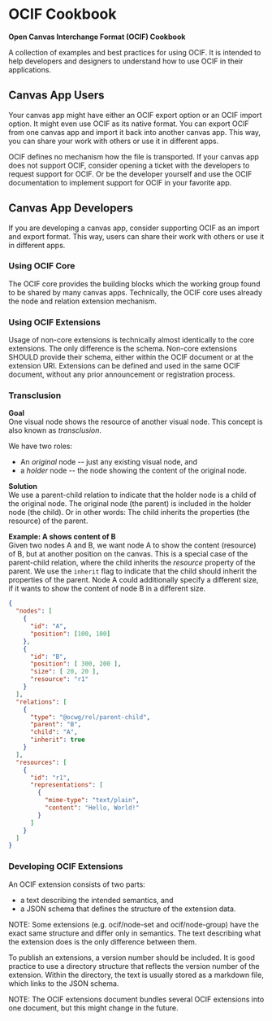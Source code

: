 # OCIF Cookbook
**Open Canvas Interchange Format (OCIF) Cookbook** 

A collection of examples and best practices for using OCIF. It is intended to help developers and designers to understand how to use OCIF in their applications.



## Canvas App Users
Your canvas app might have either an OCIF export option or an OCIF import option. It might even use OCIF as its native format.
You can export OCIF from one canvas app and import it back into another canvas app. This way, you can share your work with others or use it in different apps.

OCIF defines no mechanism how the file is transported.
If your canvas app does not support OCIF, consider opening a ticket with the developers to request support for OCIF. Or be the developer yourself and use the OCIF documentation to implement support for OCIF in your favorite app.



## Canvas App Developers
If you are developing a canvas app, consider supporting OCIF as an import and export format. This way, users can share their work with others or use it in different apps.


### Using OCIF Core
The OCIF core provides the building blocks which the working group found to be shared by many canvas apps. Technically, the OCIF core uses already the node and relation extension mechanism.


### Using OCIF Extensions
Usage of non-core extensions is technically almost identically to the core extensions. The only difference is the schema. Non-core extensions SHOULD provide their schema, either within the OCIF document or at the extension URI. Extensions can be defined and used in the same OCIF document, without any prior announcement or registration process. 


### Transclusion
**Goal**  
One visual node shows the resource of another visual node.
This concept is also known as _transclusion_.

We have two roles:
- An _original_ node -- just any existing visual node, and
- a _holder_ node -- the node showing the content of the original node.

**Solution**  
We use a parent-child relation to indicate that the holder node is a child of the original node.
The original node (the parent) is included in the holder node (the child).
Or in other words: The child inherits the properties (the resource) of the parent.

**Example: A shows content of B**  
Given two nodes A and B, we want node A to show the content (resource) of B, but at another position on the canvas.
This is a special case of the parent-child relation, where the child inherits the _resource_ property of the parent.
We use the `inherit` flag to indicate that the child should inherit the properties of the parent.
Node A could additionally specify a different size, if it wants to show the content of node B in a different size.
```json
{
  "nodes": [
    {
      "id": "A",
      "position": [100, 100]
    },
    {
      "id": "B",
      "position": [ 300, 200 ],
      "size": [ 20, 20 ],
      "resource": "r1"
    }
  ],
  "relations": [
    {
      "type": "@ocwg/rel/parent-child",
      "parent": "B",
      "child": "A",
      "inherit": true
    }
  ],
  "resources": [
    {
      "id": "r1",
      "representations": [
        {
          "mime-type": "text/plain",
          "content": "Hello, World!"
        }
      ]
    }
  ]
}
```







### Developing OCIF Extensions
An OCIF extension consists of two parts:

- a text describing the intended semantics, and
- a JSON schema that defines the structure of the extension data.

NOTE: Some extensions (e.g. ocif/node-set and ocif/node-group) have the exact same structure and differ only in semantics. The text describing what the extension does is the only difference between them. 

To publish an extensions, a version number should be included.
It is good practice to use a directory structure that reflects the version number of the extension.
Within the directory, the text is usually stored as a markdown file, which links to the JSON schema.

NOTE: The OCIF extensions document bundles several OCIF extensions into one document, but this might change in the future.
